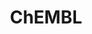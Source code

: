 ---
layout: default
bigquery: https://console.cloud.google.com/bigquery?p=patents-public-data&d=ebi_chembl&page=dataset
citation: '"The ChEMBL database in 2017." Anna Gaulton, Anne Hersey, Michał Nowotka,
  A Patrícia Bento, Jon Chambers, David Mendez, Prudence Mutowo, Francis Atkinson,
  Louisa J Bellis, Elena Cibrián-Uhalte, Mark Davies, Nathan Dedman, Anneli Karlsson,
  María Paula Magariños, John P Overington, George Papadatos, Ines Smit, Andrew R
  Leach Nucleic acids Research (2017) 45 (Database Issue), D945-D954'
contributors: European Bioinformatics Institute
cost: None
description: ChEMBL Data is a manually curated database of small molecules used in
  drug discovery, including information about existing patented drugs.
documentation: 'schema: https://www.ebi.ac.uk/chembl/db_schema


  '
last_edit: Mon, 04 Apr 2022 19:07:30 GMT
location: https://console.cloud.google.com/marketplace/product/google_patents_public_datasets/chembl
maintained_by: EMBL-EBI, an outstation of European Molecular Biology Laboratory
related_publications: '

  ChEMBL: towards direct deposition of bioassay data.


  Mendez D, Gaulton A, Bento AP, Chambers J, De Veij M, Félix E, Magariños MP, Mosquera
  JF, Mutowo P, Nowotka M, Gordillo-Marañón M, Hunter F, Junco L, Mugumbate G, Rodriguez-Lopez
  M, Atkinson F, Bosc N, Radoux CJ, Segura-Cabrera A, Hersey A, Leach AR.


  — Nucleic Acids Res. 2019; 47(D1):D930-D940. doi: 10.1093/nar/gky1075

  '
schema_fields: '[''domain_name'', ''ad_type'', ''inorganic_flag'', ''standard_inchi_key'',
  ''activity_count'', ''patent_use_code'', ''sequence'', ''predbind_id'', ''parent_molregno'',
  ''comp_go_id'', ''hrac_code'', ''molecular_species'', ''metref_id'', ''ref_url'',
  ''component_id'', ''usan_substem'', ''applicant_full_name'', ''num_alerts'', ''entity_type'',
  ''assay_cell_type'', ''research_stem'', ''indref_id'', ''patent_no'', ''priority'',
  ''mc_organism'', ''toid'', ''substrate_record_id'', ''year'', ''relationship_desc'',
  ''site_name'', ''confidence_score'', ''published_relation'', ''ddd_id'', ''caloha_id'',
  ''polymer_flag'', ''ddd_value'', ''organism'', ''cell_source_organism'', ''num_lipinski_ro5_violations'',
  ''doc_type'', ''published_type'', ''hbd_lipinski'', ''targrel_id'', ''isoform'',
  ''drugind_id'', ''mutation'', ''stat'', ''usan_stem_definition'', ''last_page'',
  ''uo_units'', ''uberon_id'', ''log_id'', ''previous_company'', ''num_ro5_violations'',
  ''canonical_smiles'', ''warning_description'', ''orig_description'', ''mc_target_name'',
  ''alert_name'', ''bao_id'', ''record_id'', ''status'', ''ddd_units'', ''variant_id'',
  ''source'', ''synonyms'', ''cell_id'', ''compsyn_id'', ''oc_id'', ''src_compound_id'',
  ''l2'', ''level3_description'', ''cellosaurus_id'', ''withdrawn_class'', ''sitecomp_id'',
  ''normal_range_min'', ''alogp'', ''res_stem_id'', ''published_value'', ''ridx'',
  ''mw_freebase'', ''cidx'', ''aidx'', ''mw_monoisotopic'', ''nda_type'', ''trade_name'',
  ''molregno'', ''target_mapping'', ''strength'', ''availability_type'', ''route'',
  ''ap_id'', ''alert_id'', ''last_active'', ''doc_id'', ''withdrawn_reason'', ''drug_record_id'',
  ''smid'', ''std_act_id'', ''rtb'', ''ingredient'', ''drug_substance_flag'', ''usan_year'',
  ''warnref_id'', ''l5'', ''country'', ''assay_strain'', ''met_id'', ''biocomp_id'',
  ''parent_id'', ''irac_code'', ''parenteral'', ''mc_tax_id'', ''assay_test_type'',
  ''enzyme_tid'', ''acd_most_apka'', ''abstract'', ''cpd_str_alert_id'', ''entity_id'',
  ''db_source'', ''title'', ''related_tid'', ''target_desc'', ''compound_name'', ''l8'',
  ''src_id'', ''domain_description'', ''co_stem_id'', ''chembl_id'', ''assay_organism'',
  ''standard_flag'', ''delist_flag'', ''relationship_type'', ''ro3_pass'', ''company'',
  ''pref_name'', ''label'', ''assay_subcellular_fraction'', ''version'', ''type'',
  ''volume'', ''protein_class_desc'', ''path'', ''class_level'', ''stem_class'', ''submission_date'',
  ''innovator_company'', ''mec_id'', ''mechanism_of_action'', ''mc_target_type'',
  ''acd_logp'', ''warning_year'', ''warning_class'', ''helm_notation'', ''level3'',
  ''units'', ''first_approval'', ''ddd_admr'', ''cx_logd'', ''cell_source_tax_id'',
  ''mc_target_accession'', ''pchembl_value'', ''parameter_value'', ''upper_value'',
  ''selectivity_comment'', ''source_domain_id'', ''confidence'', ''site_residues'',
  ''mechanism_comment'', ''usan_stem'', ''level4_description'', ''assay_desc'', ''relation'',
  ''level5'', ''downgraded'', ''level2_description'', ''src_assay_id'', ''compd_id'',
  ''warning_country'', ''warning_type'', ''published_units'', ''actsm_id'', ''publication_number'',
  ''protein_class_synonym'', ''as_id'', ''first_in_class'', ''cell_source_tissue'',
  ''mol_frac_id'', ''aromatic_rings'', ''black_box_warning'', ''ref_type'', ''standard_inchi'',
  ''doi'', ''withdrawn_country'', ''clo_id'', ''text_value'', ''bei'', ''disease_efficacy'',
  ''targcomp_id'', ''psa'', ''met_comment'', ''heavy_atoms'', ''level1'', ''structure_type'',
  ''first_page'', ''who_extra'', ''component_synonym'', ''mol_hrac_id'', ''db_version'',
  ''molsyn_id'', ''molfile'', ''short_name'', ''assay_tax_id'', ''assay_source'',
  ''met_conversion'', ''hbd'', ''prediction_method'', ''lle'', ''assay_param_id'',
  ''sei'', ''cl_lincs_id'', ''journal'', ''who_name'', ''frac_code'', ''comp_class_id'',
  ''pubmed_id'', ''usan_stem_id'', ''max_phase'', ''src_short_name'', ''cx_logp'',
  ''definition'', ''withdrawn_year'', ''ref_id'', ''dosage_form'', ''acd_logd'', ''natural_product'',
  ''cell_name'', ''hba'', ''tbl'', ''result_flag'', ''chirality'', ''idx'', ''cell_description'',
  ''activity_id'', ''oral'', ''binding_site_comment'', ''creation_date'', ''therapeutic_flag'',
  ''normal_range_max'', ''assay_id'', ''level4'', ''active_molregno'', ''mesh_heading'',
  ''major_class'', ''annotation'', ''l7'', ''metabolite_record_id'', ''le'', ''molecule_type'',
  ''level2'', ''molecular_mechanism'', ''efo_term'', ''l3'', ''assay_category'', ''syn_type'',
  ''curation_comment'', ''assay_tissue'', ''tissue_id'', ''withdrawn_flag'', ''updated_on'',
  ''cell_ontology_id'', ''prod_pat_id'', ''alert_set_id'', ''job_id'', ''protclasssyn_id'',
  ''hrac_class_id'', ''drug_product_flag'', ''value'', ''tax_id'', ''ass_cls_map_id'',
  ''relationship'', ''active_ingredient'', ''mecref_id'', ''action_type'', ''bto_id'',
  ''standard_value'', ''full_molformula'', ''potential_duplicate'', ''cx_most_apka'',
  ''description'', ''parent_go_id'', ''standard_upper_value'', ''enzyme_name'', ''dosed_ingredient'',
  ''domain_id'', ''domain_type'', ''l1'', ''acd_most_bpka'', ''standard_relation'',
  ''name'', ''l6'', ''parameter_type'', ''indication_class'', ''set_name'', ''curated_by'',
  ''level1_description'', ''topical'', ''bao_endpoint'', ''accession'', ''approval_date'',
  ''atc_code'', ''species_group_flag'', ''issue'', ''prodrug'', ''parent_type'', ''patent_expire_date'',
  ''efo_id'', ''mesh_id'', ''patent_id'', ''end_position'', ''ddd_comment'', ''component_type'',
  ''frac_class_id'', ''aspect'', ''direct_interaction'', ''warning_id'', ''tid'',
  ''homologue'', ''smarts'', ''data_validity_comment'', ''tid_fixed'', ''full_mwt'',
  ''chebi_par_id'', ''site_id'', ''authors'', ''mol_atc_id'', ''product_id'', ''rgid'',
  ''hba_lipinski'', ''src_description'', ''qed_weighted'', ''go_id'', ''assay_class_id'',
  ''sequence_md5sum'', ''l4'', ''pathway_key'', ''pathway_id'', ''activity_comment'',
  ''start_position'', ''subgroup'', ''mol_irac_id'', ''target_type'', ''standard_type'',
  ''updated_by'', ''cx_most_bpka'', ''standard_units'', ''formulation_id'', ''bao_format'',
  ''standard_text_value'', ''assay_type'', ''protein_class_id'', ''irac_class_id'',
  ''stem'', ''class_type'', ''max_phase_for_ind'', ''comments'', ''compound_key'',
  ''qudt_units'']'
shortname: chembl
tags:
- biotechnology
- health
- chemical
- bioinformatics
- medical
terms_of_use: CC BY-SA 3.0
title: ChEMBL
uuid: e232a192-965c-4ec9-904c-155b6dfe56c5
---
